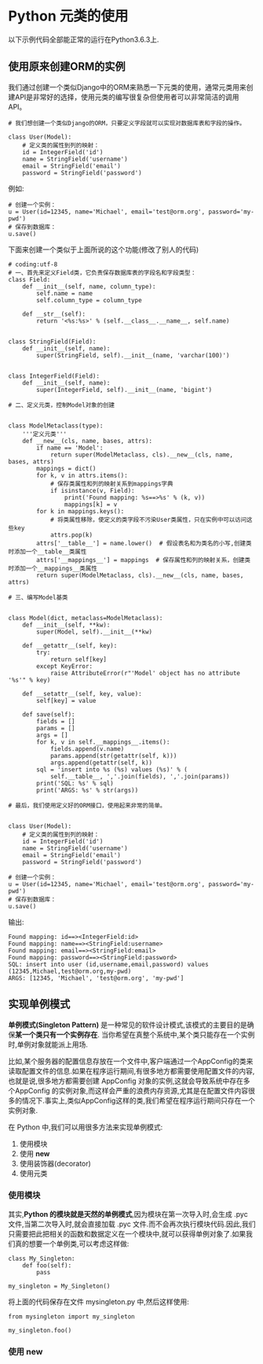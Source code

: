 # Python 元类的使用
以下示例代码全部能正常的运行在Python3.6.3上.
## 使用原来创建ORM的实例

我们通过创建一个类似Django中的ORM来熟悉一下元类的使用，通常元类用来创建API是非常好的选择，使用元类的编写很复杂但使用者可以非常简洁的调用API。

    # 我们想创建一个类似Django的ORM，只要定义字段就可以实现对数据库表和字段的操作。

    class User(Model):
        # 定义类的属性到列的映射：
        id = IntegerField('id')
        name = StringField('username')
        email = StringField('email')
        password = StringField('password')

例如:

    # 创建一个实例：
    u = User(id=12345, name='Michael', email='test@orm.org', password='my-pwd')
    # 保存到数据库：
    u.save()

下面来创建一个类似于上面所说的这个功能(修改了别人的代码)


    # coding:utf-8
    # 一、首先来定义Field类，它负责保存数据库表的字段名和字段类型：
    class Field:
        def __init__(self, name, column_type):
            self.name = name
            self.column_type = column_type

        def __str__(self):
            return '<%s:%s>' % (self.__class__.__name__, self.name)


    class StringField(Field):
        def __init__(self, name):
            super(StringField, self).__init__(name, 'varchar(100)')


    class IntegerField(Field):
        def __init__(self, name):
            super(IntegerField, self).__init__(name, 'bigint')

    # 二、定义元类，控制Model对象的创建


    class ModelMetaclass(type):
        '''定义元类'''
        def __new__(cls, name, bases, attrs):
            if name == 'Model':
                return super(ModelMetaclass, cls).__new__(cls, name, bases, attrs)
            mappings = dict()
            for k, v in attrs.items():
                # 保存类属性和列的映射关系到mappings字典
                if isinstance(v, Field):
                    print('Found mapping: %s==>%s' % (k, v))
                    mappings[k] = v
            for k in mappings.keys():
                # 将类属性移除，使定义的类字段不污染User类属性，只在实例中可以访问这些key
                attrs.pop(k)
            attrs['__table__'] = name.lower()  # 假设表名和为类名的小写,创建类时添加一个__table__类属性
            attrs['__mappings__'] = mappings  # 保存属性和列的映射关系，创建类时添加一个__mappings__类属性
            return super(ModelMetaclass, cls).__new__(cls, name, bases, attrs)

    # 三、编写Model基类


    class Model(dict, metaclass=ModelMetaclass):
        def __init__(self, **kw):
            super(Model, self).__init__(**kw)

        def __getattr__(self, key):
            try:
                return self[key]
            except KeyError:
                raise AttributeError(r"'Model' object has no attribute '%s'" % key)

        def __setattr__(self, key, value):
            self[key] = value

        def save(self):
            fields = []
            params = []
            args = []
            for k, v in self.__mappings__.items():
                fields.append(v.name)
                params.append(str(getattr(self, k)))
                args.append(getattr(self, k))
            sql = 'insert into %s (%s) values (%s)' % (
                self.__table__, ','.join(fields), ','.join(params))
            print('SQL: %s' % sql)
            print('ARGS: %s' % str(args))

    # 最后，我们使用定义好的ORM接口，使用起来非常的简单。


    class User(Model):
        # 定义类的属性到列的映射：
        id = IntegerField('id')
        name = StringField('username')
        email = StringField('email')
        password = StringField('password')

    # 创建一个实例：
    u = User(id=12345, name='Michael', email='test@orm.org', password='my-pwd')
    # 保存到数据库：
    u.save()

输出:

    Found mapping: id==><IntegerField:id>
    Found mapping: name==><StringField:username>
    Found mapping: email==><StringField:email>
    Found mapping: password==><StringField:password>
    SQL: insert into user (id,username,email,password) values (12345,Michael,test@orm.org,my-pwd)
    ARGS: [12345, 'Michael', 'test@orm.org', 'my-pwd']

## 实现单例模式

**单例模式(Singleton Pattern)** 是一种常见的软件设计模式,该模式的主要目的是确保**某一个类只有一个实例存在**. 当你希望在真整个系统中,某个类只能存在一个实例时,单例对象就能派上用场.

比如,某个服务器的配置信息存放在一个文件中,客户端通过一个AppConfig的类来读取配置文件的信息.如果在程序运行期间,有很多地方都需要使用配置文件的内容,也就是说,很多地方都需要创建 AppConfig 对象的实例,这就会导致系统中存在多个AppConfig 的实例对象,而这样会严重的浪费内存资源,尤其是在配置文件内容很多的情况下.事实上,类似AppConfig这样的类,我们希望在程序运行期间只存在一个实例对象.

在 Python 中,我们可以用很多方法来实现单例模式:

1. 使用模块
2. 使用 __new__
3. 使用装饰器(decorator)
4. 使用元类

### 使用模块

其实,**Python 的模块就是天然的单例模式**,因为模块在第一次导入时,会生成 .pyc 文件,当第二次导入时,就会直接加载 .pyc 文件.而不会再次执行模块代码.因此,我们只需要把此把相关的函数和数据定义在一个模块中,就可以获得单例对象了.如果我们真的想要一个单例类,可以考虑这样做:

    class My_Singleton:
        def foo(self):
            pass

    my_singleton = My_Singleton()

将上面的代码保存在文件 mysingleton.py 中,然后这样使用:

    from mysingleton import my_singleton
    
    my_singleton.foo()

### 使用 __new__

